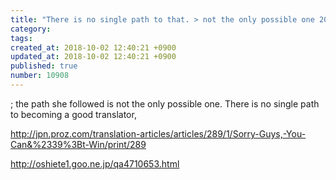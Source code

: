 ```yaml
---
title: "There is no single path to that. > not the only possible one 2009-02-12"
category: 
tags: 
created_at: 2018-10-02 12:40:21 +0900
updated_at: 2018-10-02 12:40:21 +0900
published: true
number: 10908
---
```


; the path she followed is not the only possible one. There is no single path to becoming a good translator,

http://jpn.proz.com/translation-articles/articles/289/1/Sorry-Guys,-You-Can&%2339%3Bt-Win/print/289

http://oshiete1.goo.ne.jp/qa4710653.html
